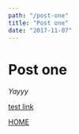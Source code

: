 ```yaml
---
path: "/post-one"
title: "Post one"
date: "2017-11-07"
---
```


# Post one 

*Yayyy*

[test link](/post-two)

[HOME](/)
